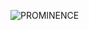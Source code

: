 ![PROMINENCE](https://user-images.githubusercontent.com/56030068/111870383-b167f280-8984-11eb-8153-443a3e6458b7.png)
